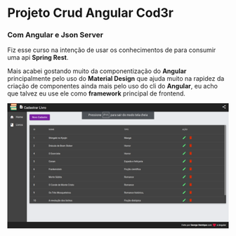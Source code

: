 # Projeto Crud Angular Cod3r
### Com Angular e Json Server

Fiz esse curso na intenção de usar os conhecimentos de para consumir uma api **Spring Rest**.

Mais acabei gostando muito da componentização do **Angular** principalmente pelo uso do **Material Design** que ajuda muito na rapidez da criação de componentes ainda mais pelo uso do cli do **Angular**, eu acho que talvez eu use ele como **framework** principal de frontend.

![Foto da tabela de registros](crud-angular.png)